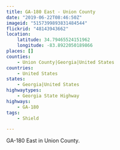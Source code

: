 ```yaml
---
title: GA-180 East - Union County
date: "2019-06-22T08:46:50Z"
imageid: "5157399893831484544"
flickrid: "48143943662"
location:
    latitude: 34.79465524151962
    longitude: -83.8922050189866
places: []
counties:
    - Union County|Georgia|United States
countries:
    - United States
states:
    - Georgia|United States
highwaytypes:
    - Georgia State Highway
highways:
    - GA-180
tags:
    - Shield

---
```

GA-180 East in Union County.